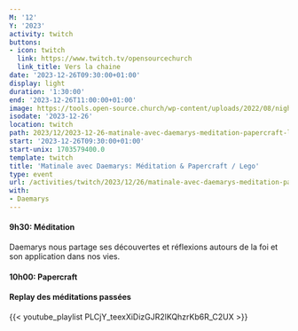 ```yaml
---
M: '12'
Y: '2023'
activity: twitch
buttons:
- icon: twitch
  link: https://www.twitch.tv/opensourcechurch
  link_title: Vers la chaine
date: '2023-12-26T09:30:00+01:00'
display: light
duration: '1:30:00'
end: '2023-12-26T11:00:00+01:00'
image: https://tools.open-source.church/wp-content/uploads/2022/08/night-sky-osc-noms-de-dieu.jpg
isodate: '2023-12-26'
location: twitch
path: 2023/12/2023-12-26-matinale-avec-daemarys-meditation-papercraft-lego.md
start: '2023-12-26T09:30:00+01:00'
start-unix: 1703579400.0
template: twitch
title: 'Matinale avec Daemarys: Méditation & Papercraft / Lego'
type: event
url: /activities/twitch/2023/12/26/matinale-avec-daemarys-meditation-papercraft-lego
with:
- Daemarys
---
```

#### 9h30: Méditation



Daemarys nous partage ses découvertes et réflexions autours de la foi et son application dans nos vies.

#### 10h00: Papercraft


#### Replay des méditations passées

{{< youtube_playlist PLCjY_teexXiDizGJR2lKQhzrKb6R_C2UX >}}